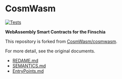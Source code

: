 # CosmWasm

[![Tests](https://github.com/Finschia/cosmwasm/actions/workflows/tests.yml/badge.svg)](https://github.com/Finschia/cosmwasm/actions/workflows/tests.yml)

**WebAssembly Smart Contracts for the Finschia**

This repository is forked from [CosmWasm/cosmwasm](https://github.com/CosmWasm/cosmwasm).

For more detail, see the original documents.

- [REDAME.md](https://github.com/CosmWasm/cosmwasm/blob/main/README.md)
- [SEMANTICS.md](https://github.com/CosmWasm/cosmwas/blob/main/SEMANTICS.md)
- [EntryPoints.md](https://github.com/CosmWasm/cosmwasm/blob/main/EntryPoints.md)
